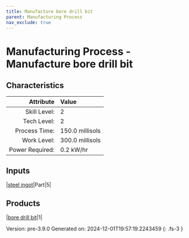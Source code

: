 ```yaml
---
title: Manufacture bore drill bit
parent: Manufacturing Process
nav_exclude: true
---
```

# Manufacturing Process - Manufacture bore drill bit


## Characteristics

| Attribute      | Value |
|--------:|:------|
|Skill Level:|2|
|Tech Level:|2|
|Process Time:|150.0 millisols|
|Work Level:|300.0 millisols|
|Power Required:|0.2 kW/hr|

## Inputs

|[steel ingot](../part/steel-ingot.html)|Part|5|

## Products

|[bore drill bit](../part/bore-drill-bit.html)|1|


Version: pre-3.9.0 Generated on: 2024-12-01T19:57:19.2243459
{: .fs-3 }

